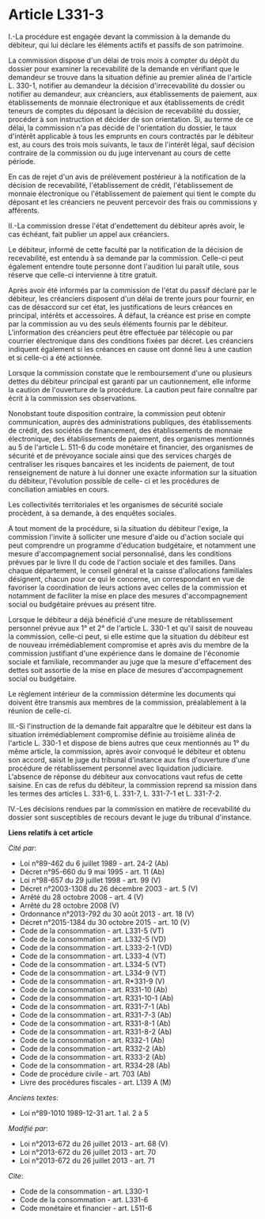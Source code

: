 # Article L331-3

I.-La procédure est engagée devant la commission à la demande du débiteur, qui lui déclare les éléments actifs et passifs de
son patrimoine. 

La commission dispose d'un délai de trois mois à compter du dépôt du dossier pour examiner la recevabilité de la demande en
vérifiant que le demandeur se trouve dans la situation définie au premier alinéa de l'article L. 330-1, notifier au demandeur
la décision d'irrecevabilité du dossier ou notifier au demandeur, aux créanciers, aux établissements de paiement, aux
établissements de monnaie électronique et aux établissements de crédit teneurs de comptes du déposant la décision de
recevabilité du dossier, procéder à son instruction et décider de son orientation. Si, au terme de ce délai, la commission
n'a pas décidé de l'orientation du dossier, le taux d'intérêt applicable à tous les emprunts en cours contractés par le
débiteur est, au cours des trois mois suivants, le taux de l'intérêt légal, sauf décision contraire de la commission ou du
juge intervenant au cours de cette période. 

En cas de rejet d'un avis de prélèvement postérieur à la notification de la décision de recevabilité, l'établissement de
crédit, l'établissement de monnaie électronique ou l'établissement de paiement qui tient le compte du déposant et les
créanciers ne peuvent percevoir des frais ou commissions y afférents. 

II.-La commission dresse l'état d'endettement du débiteur après avoir, le cas échéant, fait publier un appel aux créanciers. 

Le débiteur, informé de cette faculté par la notification de la décision de recevabilité, est entendu à sa demande par la
commission. Celle-ci peut également entendre toute personne dont l'audition lui paraît utile, sous réserve que celle-ci
intervienne à titre gratuit. 

Après avoir été informés par la commission de l'état du passif déclaré par le débiteur, les créanciers disposent d'un délai
de trente jours pour fournir, en cas de désaccord sur cet état, les justifications de leurs créances en principal, intérêts
et accessoires. A défaut, la créance est prise en compte par la commission au vu des seuls éléments fournis par le débiteur.
L'information des créanciers peut être effectuée par télécopie ou par courrier électronique dans des conditions fixées par
décret. Les créanciers indiquent également si les créances en cause ont donné lieu à une caution et si celle-ci a été
actionnée. 

Lorsque la commission constate que le remboursement d'une ou plusieurs dettes du débiteur principal est garanti par un
cautionnement, elle informe la caution de l'ouverture de la procédure. La caution peut faire connaître par écrit à la
commission ses observations. 

Nonobstant toute disposition contraire, la commission peut obtenir communication, auprès des administrations publiques, des
établissements de crédit, des sociétés de financement, des établissements de monnaie électronique, des établissements de
paiement, des organismes mentionnés au 5 de l'article L. 511-6 du code monétaire et financier, des organismes de sécurité et
de prévoyance sociale ainsi que des services chargés de centraliser les risques bancaires et les incidents de paiement, de
tout renseignement de nature à lui donner une exacte information sur la situation du débiteur, l'évolution possible de celle-
ci et les procédures de conciliation amiables en cours. 

Les collectivités territoriales et les organismes de sécurité sociale procèdent, à sa demande, à des enquêtes sociales.

A tout moment de la procédure, si la situation du débiteur l'exige, la commission l'invite à solliciter une mesure d'aide ou
d'action sociale qui peut comprendre un programme d'éducation budgétaire, et notamment une mesure d'accompagnement social
personnalisé, dans les conditions prévues par le livre II du code de l'action sociale et des familles. Dans chaque
département, le conseil général et la caisse d'allocations familiales désignent, chacun pour ce qui le concerne, un
correspondant en vue de favoriser la coordination de leurs actions avec celles de la commission et notamment de faciliter la
mise en place des mesures d'accompagnement social ou budgétaire prévues au présent titre. 

Lorsque le débiteur a déjà bénéficié d'une mesure de rétablissement personnel prévue aux 1° et 2° de l'article L. 330-1 et
qu'il saisit de nouveau la commission, celle-ci peut, si elle estime que la situation du débiteur est de nouveau
irrémédiablement compromise et après avis du membre de la commission justifiant d'une expérience dans le domaine de
l'économie sociale et familiale, recommander au juge que la mesure d'effacement des dettes soit assortie de la mise en place
de mesures d'accompagnement social ou budgétaire. 

Le règlement intérieur de la commission détermine les documents qui doivent être transmis aux membres de la commission,
préalablement à la réunion de celle-ci. 

III.-Si l'instruction de la demande fait apparaître que le débiteur est dans la situation irrémédiablement compromise définie
au troisième alinéa de l'article L. 330-1 et dispose de biens autres que ceux mentionnés au 1° du même article, la
commission, après avoir convoqué le débiteur et obtenu son accord, saisit le juge du tribunal d'instance aux fins d'ouverture
d'une procédure de rétablissement personnel avec liquidation judiciaire. L'absence de réponse du débiteur aux convocations
vaut refus de cette saisine. En cas de refus du débiteur, la commission reprend sa mission dans les termes des articles L.
331-6, L. 331-7, L. 331-7-1 et L. 331-7-2. 

IV.-Les décisions rendues par la commission en matière de recevabilité du dossier sont susceptibles de recours devant le juge
du tribunal d'instance.

**Liens relatifs à cet article**

_Cité par_:

  - Loi n°89-462 du 6 juillet 1989 - art. 24-2 (Ab)
  - Décret n°95-660 du 9 mai 1995 - art. 11 (Ab)
  - Loi n°98-657 du 29 juillet 1998 - art. 99 (V)
  - Décret n°2003-1308 du 26 décembre 2003 - art. 5 (V)
  - Arrêté du 28 octobre 2008 - art. 4 (V)
  - Arrêté du 28 octobre 2008 (V)
  - Ordonnance n°2013-792 du 30 août 2013 - art. 18 (V)
  - Décret n°2015-1384 du 30 octobre 2015 - art. 10 (V)
  - Code de la consommation - art. L331-5 (VT)
  - Code de la consommation - art. L332-5 (VD)
  - Code de la consommation - art. L333-2-1 (VD)
  - Code de la consommation - art. L333-4 (VT)
  - Code de la consommation - art. L334-5 (VT)
  - Code de la consommation - art. L334-9 (VT)
  - Code de la consommation - art. R*331-9 (V)
  - Code de la consommation - art. R331-10 (Ab)
  - Code de la consommation - art. R331-10-1 (Ab)
  - Code de la consommation - art. R331-7-1 (Ab)
  - Code de la consommation - art. R331-7-3 (Ab)
  - Code de la consommation - art. R331-8-1 (Ab)
  - Code de la consommation - art. R331-8-2 (Ab)
  - Code de la consommation - art. R332-1 (Ab)
  - Code de la consommation - art. R332-2 (Ab)
  - Code de la consommation - art. R333-2 (Ab)
  - Code de la consommation - art. R334-28 (Ab)
  - Code de procédure civile - art. 703 (Ab)
  - Livre des procédures fiscales - art. L139 A (M)

_Anciens textes_:

  - Loi n°89-1010 1989-12-31 art. 1 al. 2 à 5

_Modifié par_:

  - Loi n°2013-672 du 26 juillet 2013 - art. 68 (V)
  - Loi n°2013-672 du 26 juillet 2013 - art. 70
  - Loi n°2013-672 du 26 juillet 2013 - art. 71

_Cite_:

  - Code de la consommation - art. L330-1
  - Code de la consommation - art. L331-6
  - Code monétaire et financier - art. L511-6
